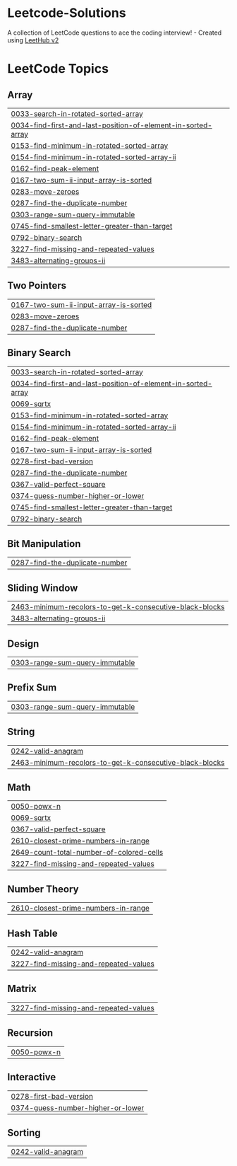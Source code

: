 # Leetcode-Solutions
A collection of LeetCode questions to ace the coding interview! - Created using [LeetHub v2](https://github.com/arunbhardwaj/LeetHub-2.0)

<!---LeetCode Topics Start-->
# LeetCode Topics
## Array
|  |
| ------- |
| [0033-search-in-rotated-sorted-array](https://github.com/ArpitKansal01/Leetcode-Solutions/tree/master/0033-search-in-rotated-sorted-array) |
| [0034-find-first-and-last-position-of-element-in-sorted-array](https://github.com/ArpitKansal01/Leetcode-Solutions/tree/master/0034-find-first-and-last-position-of-element-in-sorted-array) |
| [0153-find-minimum-in-rotated-sorted-array](https://github.com/ArpitKansal01/Leetcode-Solutions/tree/master/0153-find-minimum-in-rotated-sorted-array) |
| [0154-find-minimum-in-rotated-sorted-array-ii](https://github.com/ArpitKansal01/Leetcode-Solutions/tree/master/0154-find-minimum-in-rotated-sorted-array-ii) |
| [0162-find-peak-element](https://github.com/ArpitKansal01/Leetcode-Solutions/tree/master/0162-find-peak-element) |
| [0167-two-sum-ii-input-array-is-sorted](https://github.com/ArpitKansal01/Leetcode-Solutions/tree/master/0167-two-sum-ii-input-array-is-sorted) |
| [0283-move-zeroes](https://github.com/ArpitKansal01/Leetcode-Solutions/tree/master/0283-move-zeroes) |
| [0287-find-the-duplicate-number](https://github.com/ArpitKansal01/Leetcode-Solutions/tree/master/0287-find-the-duplicate-number) |
| [0303-range-sum-query-immutable](https://github.com/ArpitKansal01/Leetcode-Solutions/tree/master/0303-range-sum-query-immutable) |
| [0745-find-smallest-letter-greater-than-target](https://github.com/ArpitKansal01/Leetcode-Solutions/tree/master/0745-find-smallest-letter-greater-than-target) |
| [0792-binary-search](https://github.com/ArpitKansal01/Leetcode-Solutions/tree/master/0792-binary-search) |
| [3227-find-missing-and-repeated-values](https://github.com/ArpitKansal01/Leetcode-Solutions/tree/master/3227-find-missing-and-repeated-values) |
| [3483-alternating-groups-ii](https://github.com/ArpitKansal01/Leetcode-Solutions/tree/master/3483-alternating-groups-ii) |
## Two Pointers
|  |
| ------- |
| [0167-two-sum-ii-input-array-is-sorted](https://github.com/ArpitKansal01/Leetcode-Solutions/tree/master/0167-two-sum-ii-input-array-is-sorted) |
| [0283-move-zeroes](https://github.com/ArpitKansal01/Leetcode-Solutions/tree/master/0283-move-zeroes) |
| [0287-find-the-duplicate-number](https://github.com/ArpitKansal01/Leetcode-Solutions/tree/master/0287-find-the-duplicate-number) |
## Binary Search
|  |
| ------- |
| [0033-search-in-rotated-sorted-array](https://github.com/ArpitKansal01/Leetcode-Solutions/tree/master/0033-search-in-rotated-sorted-array) |
| [0034-find-first-and-last-position-of-element-in-sorted-array](https://github.com/ArpitKansal01/Leetcode-Solutions/tree/master/0034-find-first-and-last-position-of-element-in-sorted-array) |
| [0069-sqrtx](https://github.com/ArpitKansal01/Leetcode-Solutions/tree/master/0069-sqrtx) |
| [0153-find-minimum-in-rotated-sorted-array](https://github.com/ArpitKansal01/Leetcode-Solutions/tree/master/0153-find-minimum-in-rotated-sorted-array) |
| [0154-find-minimum-in-rotated-sorted-array-ii](https://github.com/ArpitKansal01/Leetcode-Solutions/tree/master/0154-find-minimum-in-rotated-sorted-array-ii) |
| [0162-find-peak-element](https://github.com/ArpitKansal01/Leetcode-Solutions/tree/master/0162-find-peak-element) |
| [0167-two-sum-ii-input-array-is-sorted](https://github.com/ArpitKansal01/Leetcode-Solutions/tree/master/0167-two-sum-ii-input-array-is-sorted) |
| [0278-first-bad-version](https://github.com/ArpitKansal01/Leetcode-Solutions/tree/master/0278-first-bad-version) |
| [0287-find-the-duplicate-number](https://github.com/ArpitKansal01/Leetcode-Solutions/tree/master/0287-find-the-duplicate-number) |
| [0367-valid-perfect-square](https://github.com/ArpitKansal01/Leetcode-Solutions/tree/master/0367-valid-perfect-square) |
| [0374-guess-number-higher-or-lower](https://github.com/ArpitKansal01/Leetcode-Solutions/tree/master/0374-guess-number-higher-or-lower) |
| [0745-find-smallest-letter-greater-than-target](https://github.com/ArpitKansal01/Leetcode-Solutions/tree/master/0745-find-smallest-letter-greater-than-target) |
| [0792-binary-search](https://github.com/ArpitKansal01/Leetcode-Solutions/tree/master/0792-binary-search) |
## Bit Manipulation
|  |
| ------- |
| [0287-find-the-duplicate-number](https://github.com/ArpitKansal01/Leetcode-Solutions/tree/master/0287-find-the-duplicate-number) |
## Sliding Window
|  |
| ------- |
| [2463-minimum-recolors-to-get-k-consecutive-black-blocks](https://github.com/ArpitKansal01/Leetcode-Solutions/tree/master/2463-minimum-recolors-to-get-k-consecutive-black-blocks) |
| [3483-alternating-groups-ii](https://github.com/ArpitKansal01/Leetcode-Solutions/tree/master/3483-alternating-groups-ii) |
## Design
|  |
| ------- |
| [0303-range-sum-query-immutable](https://github.com/ArpitKansal01/Leetcode-Solutions/tree/master/0303-range-sum-query-immutable) |
## Prefix Sum
|  |
| ------- |
| [0303-range-sum-query-immutable](https://github.com/ArpitKansal01/Leetcode-Solutions/tree/master/0303-range-sum-query-immutable) |
## String
|  |
| ------- |
| [0242-valid-anagram](https://github.com/ArpitKansal01/Leetcode-Solutions/tree/master/0242-valid-anagram) |
| [2463-minimum-recolors-to-get-k-consecutive-black-blocks](https://github.com/ArpitKansal01/Leetcode-Solutions/tree/master/2463-minimum-recolors-to-get-k-consecutive-black-blocks) |
## Math
|  |
| ------- |
| [0050-powx-n](https://github.com/ArpitKansal01/Leetcode-Solutions/tree/master/0050-powx-n) |
| [0069-sqrtx](https://github.com/ArpitKansal01/Leetcode-Solutions/tree/master/0069-sqrtx) |
| [0367-valid-perfect-square](https://github.com/ArpitKansal01/Leetcode-Solutions/tree/master/0367-valid-perfect-square) |
| [2610-closest-prime-numbers-in-range](https://github.com/ArpitKansal01/Leetcode-Solutions/tree/master/2610-closest-prime-numbers-in-range) |
| [2649-count-total-number-of-colored-cells](https://github.com/ArpitKansal01/Leetcode-Solutions/tree/master/2649-count-total-number-of-colored-cells) |
| [3227-find-missing-and-repeated-values](https://github.com/ArpitKansal01/Leetcode-Solutions/tree/master/3227-find-missing-and-repeated-values) |
## Number Theory
|  |
| ------- |
| [2610-closest-prime-numbers-in-range](https://github.com/ArpitKansal01/Leetcode-Solutions/tree/master/2610-closest-prime-numbers-in-range) |
## Hash Table
|  |
| ------- |
| [0242-valid-anagram](https://github.com/ArpitKansal01/Leetcode-Solutions/tree/master/0242-valid-anagram) |
| [3227-find-missing-and-repeated-values](https://github.com/ArpitKansal01/Leetcode-Solutions/tree/master/3227-find-missing-and-repeated-values) |
## Matrix
|  |
| ------- |
| [3227-find-missing-and-repeated-values](https://github.com/ArpitKansal01/Leetcode-Solutions/tree/master/3227-find-missing-and-repeated-values) |
## Recursion
|  |
| ------- |
| [0050-powx-n](https://github.com/ArpitKansal01/Leetcode-Solutions/tree/master/0050-powx-n) |
## Interactive
|  |
| ------- |
| [0278-first-bad-version](https://github.com/ArpitKansal01/Leetcode-Solutions/tree/master/0278-first-bad-version) |
| [0374-guess-number-higher-or-lower](https://github.com/ArpitKansal01/Leetcode-Solutions/tree/master/0374-guess-number-higher-or-lower) |
## Sorting
|  |
| ------- |
| [0242-valid-anagram](https://github.com/ArpitKansal01/Leetcode-Solutions/tree/master/0242-valid-anagram) |
<!---LeetCode Topics End-->